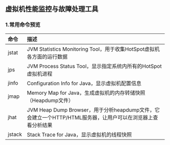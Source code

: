 ## 虚拟机性能监控与故障处理工具

### <a name="1">1.常用命令预览</a>

| 命令   | 描述                                                         |
| :----- | :----------------------------------------------------------- |
| jstat  | JVM Statistics Monitoring Tool，用于收集HotSpot虚拟机各方面的运行数据 |
| jps    | JVM Process Status Tool，显示指定系统内所有的HotSpot虚拟机进程 |
| jinfo  | Configuration Info for Java，显示虚拟机配置信息              |
| jmap   | Memory Map for Java，生成虚拟机的内存转储快照（Heapdump文件） |
| jhat   | JVM Heap Dump Browser，用于分析heapdump文件，它会建立一个HTTP/HTML服务器，让用户可以在浏览器上查看分析结果 |
| jstack | Stack Trace for Java，显示虚拟机的线程快照                   |

